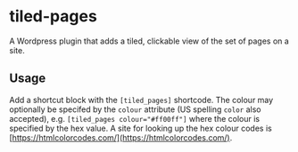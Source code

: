 # tiled-pages

A Wordpress plugin that adds a tiled, clickable view of the set of pages on a site. 

## Usage

Add a shortcut block with the `[tiled_pages]` shortcode. The colour may optionally be specifed by the `colour` attribute (US spelling `color` also accepted), e.g. `[tiled_pages colour="#ff00ff"]` where the colour is specified by the hex value. A site for looking up the hex colour codes is [https://htmlcolorcodes.com/](https://htmlcolorcodes.com/).